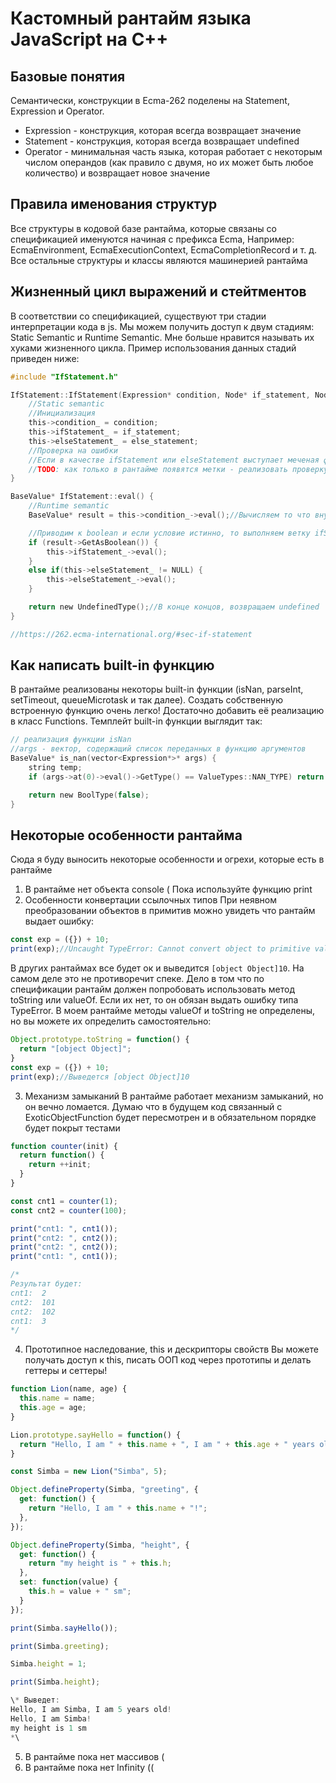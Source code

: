 # Кастомный рантайм языка JavaScript на C++

## Базовые понятия

Семантически, конструкции в Ecma-262 поделены на Statement, Expression и Operator.

- Expression - конструкция, которая всегда возвращает значение
- Statement - конструкция, которая всегда возвращает undefined
- Operator - минимальная часть языка, которая работает с некоторым числом операндов (как правило с двумя, но их может быть любое количество) и возвращает новое значение

## Правила именования структур

Все структуры в кодовой базе рантайма, которые связаны со спецификацией именуются начиная с префикса Ecma, Например: EcmaEnvironment, EcmaExecutionContext, EcmaCompletionRecord и т. д. Все остальные структуры и классы являются машинерией рантайма

## Жизненный цикл выражений и стейтментов
В соответствии со спецификацией, существуют три стадии интерпретации кода в js. Мы можем получить доступ к двум стадиям: Static Semantic и Runtime Semantic. Мне больше нравится называть их хуками жизненного цикла. Пример использования данных стадий приведен ниже:

```c
#include "IfStatement.h"

IfStatement::IfStatement(Expression* condition, Node* if_statement, Node* else_statement) {
	//Static semantic
	//Инициализация
	this->condition_ = condition;
	this->ifStatement_ = if_statement;
	this->elseStatement_ = else_statement;
	//Проверка на ошибки
	//Если в качестве ifStatement или elseStatement выступает меченая функция FunctionDeclaration, то в не строгом режиме будет ошибка типа SyntaxError
	//TODO: как только в рантайме появятся метки - реализовать проверку на этой стадии
}

BaseValue* IfStatement::eval() {
	//Runtime semantic
	BaseValue* result = this->condition_->eval();//Вычисляем то что внутри условия

	//Приводим к boolean и если условие истинно, то выполняем ветку ifStatement. Иначе - выполняем elseStatement
	if (result->GetAsBoolean()) {
		this->ifStatement_->eval();
	}
	else if(this->elseStatement_ != NULL) {
		this->elseStatement_->eval();
	}

	return new UndefinedType();//В конце концов, возвращаем undefined
}

//https://262.ecma-international.org/#sec-if-statement
```

## Как написать built-in функцию
В рантайме реализованы некоторы built-in функции (isNan, parseInt, setTimeout, queueMicrotask и так далее). Создать собственную встроенную функцию очень легко! Достаточно добавить её реализацию в класс Functions. Темплейт built-in функции выглядит так:
```c
// реализация функции isNan
//args - вектор, содержащий список переданных в функцию аргументов
BaseValue* is_nan(vector<Expression*>* args) {
	string temp;
	if (args->at(0)->eval()->GetType() == ValueTypes::NAN_TYPE) return new BoolType(true);

	return new BoolType(false);
}
```

## Некоторые особенности рантайма
Сюда я буду выносить некоторые особенности и огрехи, которые есть в рантайме

1. В рантайме нет объекта console ( Пока используйте функцию print
2. Особенности конвертации ссылочных типов
При неявном преобразовании объектов в примитив можно увидеть что рантайм выдает ошибку:
```js
const exp = ({}) + 10;
print(exp);//Uncaught TypeError: Cannot convert object to primitive value
```

В других рантаймах все будет ок и выведится ```[object Object]10```. На самом деле это не противоречит спеке. Дело в том что по спецификации рантайм должен попробовать использовать метод toString или valueOf. Если их нет, то он обязан выдать ошибку типа TypeError. В моем рантайме методы valueOf и toString не определены, но вы можете их определить самостоятельно:
```js
Object.prototype.toString = function() {
  return "[object Object]";
}
const exp = ({}) + 10;
print(exp);//Выведется [object Object]10
```
3. Механизм замыканий
В рантайме работает механизм замыканий, но он вечно ломается. Думаю что в будущем код связанный с ExoticObjectFunction будет пересмотрен и в обязательном порядке будет покрыт тестами
```js
function counter(init) {
  return function() {
    return ++init;
  }
}

const cnt1 = counter(1);
const cnt2 = counter(100);

print("cnt1: ", cnt1());
print("cnt2: ", cnt2());
print("cnt2: ", cnt2());
print("cnt1: ", cnt1());

/*
Результат будет:
cnt1:  2
cnt2:  101
cnt2:  102
cnt1:  3
*/
```
4. Прототипное наследование, this и дескрипторы свойств
Вы можете получать доступ к this, писать ООП код через прототипы и делать геттеры и сеттеры!
```js
function Lion(name, age) {
  this.name = name;
  this.age = age;
}

Lion.prototype.sayHello = function() {
  return "Hello, I am " + this.name + ", I am " + this.age + " years old!";
}

const Simba = new Lion("Simba", 5);

Object.defineProperty(Simba, "greeting", {
  get: function() {
    return "Hello, I am " + this.name + "!";
  },
});

Object.defineProperty(Simba, "height", {
  get: function() {
    return "my height is " + this.h;
  },
  set: function(value) {
    this.h = value + " sm";
  }
});

print(Simba.sayHello());

print(Simba.greeting);

Simba.height = 1;

print(Simba.height);

\* Выведет:
Hello, I am Simba, I am 5 years old!
Hello, I am Simba!
my height is 1 sm
*\
```
5. В рантайме пока нет массивов (
6. В рантайме пока нет Infinity ((
